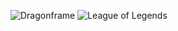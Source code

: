 ![Dragonframe](https://img.shields.io/badge/Dragonframe-FF5700?style=for-the-badge&logo=Dragonframe&logoColor=white)
![League of Legends](https://img.shields.io/badge/League%20of%20Legends-000000?style=for-the-badge&logo=league-of-legends&logoColor=white)
